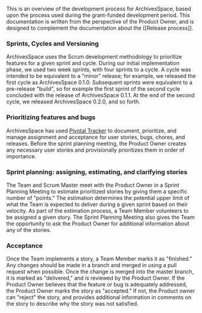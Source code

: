 This is an overview of the development process for ArchivesSpace, based upon the process used during the grant-funded development period. This documentation is written from the perspective of the Product Owner, and is designed to complement the documentation about the [[Release process]].

### Sprints, Cycles and Versioning

ArchivesSpace uses the Scrum development methodology to prioritize features for a given sprint and cycle. During our initial implementation phase, we used two week sprints, with four sprints to a cycle. A cycle was intended to be equivalent to a "minor" release; for example, we released the first cycle as ArchivesSpace 0.1.0. Subsequent sprints were equivalent to a pre-release "build", so for example the first sprint of the second cycle concluded with the release of ArchivesSpace 0.1.1. At the end of the second cycle, we released ArchivesSpace 0.2.0, and so forth.

### Prioritizing features and bugs

ArchivesSpace has used [Pivotal Tracker](https://www.pivotaltracker.com/s/projects/386247) to document, prioritize, and manage assignment and acceptance for user stories, bugs, chores, and releases. Before the sprint planning meeting, the Product Owner creates any necessary user stories and provisionally prioritizes them in order of importance.

### Sprint planning: assigning, estimating, and clarifying stories

The Team and Scrum Master meet with the Product Owner in a Sprint Planning Meeting to estimate prioritized stories by giving them a specific number of "points." The estimation determines the potential upper limit of what the Team is expected to deliver during a given sprint based on their velocity. As part of the estimation process, a Team Member  volunteers to be assigned a given story. The Sprint Planning Meeting also gives the Team the opportunity to ask the Product Owner for additional information about any of the stories.

### Acceptance 

Once the Team implements a story, a Team Member marks it as "finished." Any changes should be made in a branch and merged in using a pull request when possible. Once the change is merged into the master branch, it is marked as "delivered," and is reviewed by the Product Owner. If the Product Owner believes that the feature or bug is adequately addressed, the Product Owner marks the story as "accepted." If not, the Product owner can "reject" the story, and provides additional information in comments on the story to describe why the story was not satisfied.